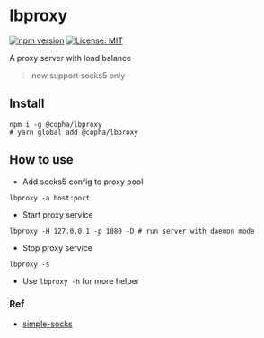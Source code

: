 # lbproxy
[![npm version](https://badge.fury.io/js/@copha%2Flbproxy.svg)](https://badge.fury.io/js/@copha%2Flbproxy)
[![License: MIT](https://img.shields.io/badge/License-MIT-brightgreen.svg)](https://opensource.org/licenses/MIT)

A proxy server with load balance

> now support socks5 only

## Install
```
npm i -g @copha/lbproxy 
# yarn global add @copha/lbproxy
```

## How to use

* Add socks5 config to proxy pool
```
lbproxy -a host:port
```

- Start proxy service
```
lbproxy -H 127.0.0.1 -p 1080 -D # run server with daemon mode
```

- Stop proxy service
```
lbproxy -s
```

-  Use `lbproxy -h` for more helper

### Ref
* [simple-socks](https://github.com/brozeph/simple-socks)